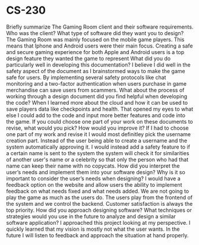 # CS-230
 Briefly summarize The Gaming Room client and their software requirements. Who was the client? What type of software did they want you to design?
 The Gaming Room was mainly focused on the mobile game players. This means that Iphone and Android users were their main focus. Creating a safe and secure gaming experience for both Apple and Android users is a top design feature they wanted the game to represent
What did you do particularly well in developing this documentation?
I believe I did well in the safety aspect of the document as I brainstormed ways to make the game safe for users. By implementing several safety protocols like  chat monitoring and a two-factor authentication when users purchase in game merchandise can save users from scammers.
What about the process of working through a design document did you find helpful when developing the code?
When I learned more about the cloud and how it can be used to save players data like checkpoints and health. That opened my eyes to what else I could add to the code and input more better features and code into the game.
If you could choose one part of your work on these documents to revise, what would you pick? How would you improve it?
If I had to choose one part of my work and revise it I would most definitley pick the username creation part. Instead of the user being able to create a username and the system automatically approving it. I would instead add a safety feature to if a certain name is sent to the system the system will check it for similarities of another user's name or a celebrity so that only the person who had that name  can keep their name with no copycats.
How did you interpret the user’s needs and implement them into your software design? Why is it so important to consider the user’s needs when designing?
I would have a feedback option on the  website and allow users the ability to implement feedback on what needs fixed and what needs added. We are not going to play the game as much as the users do. The users play from the frontend of the system and we control the backend. Customer satisfaction is always the top priority.
How did you approach designing software? What techniques or strategies would you use in the future to analyze and design a similar software application?
I approached this project looking at my perspective. I quickly learned that my vision is mostly not what the user wants. In the future I will listen to feedback and approach the situation at hand properly.
